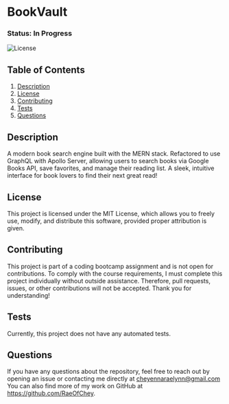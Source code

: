 # BookVault

### Status: In Progress

![License](https://img.shields.io/badge/license-MIT-brightgreen.svg)

## Table of Contents
1. [Description](#description)
2. [License](#license)
3. [Contributing](#contributing)
4. [Tests](#tests)
5. [Questions](#questions)
   
## Description
A modern book search engine built with the MERN stack. Refactored to use GraphQL with Apollo Server, allowing users to search books via Google Books API, save favorites, and manage their reading list. A sleek, intuitive interface for book lovers to find their next great read!

## License
This project is licensed under the MIT License, which allows you to freely use, modify, and distribute this software, provided proper attribution is given.

## Contributing
This project is part of a coding bootcamp assignment and is not open for contributions. To comply with the course requirements, I must complete this project individually without outside assistance. Therefore, pull requests, issues, or other contributions will not be accepted. Thank you for understanding!

## Tests
Currently, this project does not have any automated tests.

## Questions
If you have any questions about the repository, feel free to reach out by opening an issue or contacting me directly at cheyennaraelynn@gmail.com You can also find more of my work on GitHub at https://github.com/RaeOfChey.
